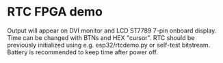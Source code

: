 # RTC FPGA demo

Output will appear on DVI monitor and LCD ST7789 7-pin onboard display.
Time can be changed with BTNs and HEX "cursor".
RTC should be previously initialized using e.g. esp32/rtcdemo.py or
self-test bitstream.
Battery is recommended to keep time after power off.
